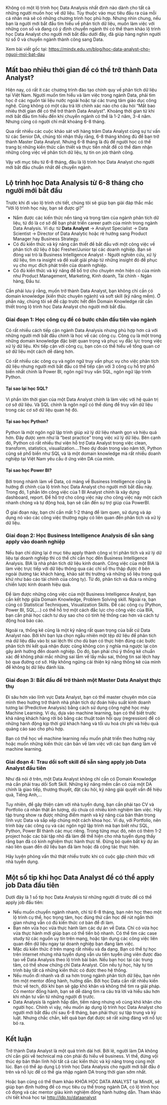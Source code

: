 Không có một lộ trình học Data Analysis nhất định nào dành cho tất cả những người muốn học về dữ liệu. Tùy thuộc vào mục tiêu đầu ra của mỗi cá nhân mà sẽ có những chương trình học phù hợp. Nhưng nhìn chung, nếu bạn là người mới bắt đầu tìm hiểu về phân tích dữ liệu, muốn làm việc với những con số và đang có ý định chuyển ngành thì có thể tham khảo lộ trình học Data Analyst cho người mới bắt đầu dưới đây, đã giúp hàng nghìn người từ số 0 và chuyển ngành thành công sang Data. 

Xem bài viết gốc tại: https://mindx.edu.vn/blog/hoc-data-analyst-cho-nguoi-moi-bat-dau

## Mất bao nhiêu thời gian để có thể trở thành Data Analyst?

Hiện nay, có rất ít các chương trình đào tạo chính quy về phân tích dữ liệu tại Việt Nam. Người muốn tìm hiểu và làm việc trong ngành Data, phải tìm học ở các nguồn tài liệu nước ngoài hoặc tại các trung tâm giáo dục công nghệ. Cũng không có một câu trả lời chính xác nào cho câu hỏi “Mất bao nhiêu thời gian để có thể trở thành Data Analyst". Khoảng thời gian từ khi mới bắt đầu tìm hiểu đến khi chuyển ngành có thể là 1-2 năm, 3-4 năm. Nhưng cũng có người chỉ mất khoảng 6-8 tháng. 

Qua rất nhiều các cuộc khảo sát với hàng trăm Data Analyst cùng sự tư vấn từ các Senior DA, chúng tôi nhận thấy rằng, 6-8 tháng không đủ để bạn trở thành Master Data Analyst. Nhưng 6-8 tháng là đủ để người học có thể trang bị những kiến thức cần thiết và thực tiễn nhất để có thể đảm nhận những công việc về phân tích dữ liệu, tự tin on job thành công. 

Vậy với mục tiêu từ 6-8 tháng, đâu là lộ trình học Data Analyst cho người mới bắt đầu chuẩn nhất để chuyển ngành. 

## Lộ trình học Data Analysis từ 6-8 tháng cho người mới bắt đầu

Trước khi đi vào lộ trình chi tiết, chúng tôi sẽ giúp bạn giải đáp thắc mắc “Với lộ trình học này, bạn sẽ được gì?”

* Nắm được các kiến thức nền tảng và trọng tâm của ngành phân tích dữ liệu, từ đó là cơ sở để bạn phát triển career path của mình trong ngành Data Analysis. Ví dụ: từ **Data Analyst** → Analyst Specialist → Data Scientist → Director of Data Analytic hoặc rẽ hướng sang Product Manager hay Business Strategy. 
* Có đủ kiến thức và kỹ năng cần thiết để bắt đầu với một công việc về phân tích dữ liệu ở bậc Fresher/Junior tại các doanh nghiệp. Bạn sẽ đóng vai trò là Business Intelligence Analyst - Người nghiên cứu, xử lý dữ liệu, tìm ra insight và đề xuất giải pháp từ những insight đó để phục vụ cho mục đích phát triển của doanh nghiệp. 
* Có đủ kiến thức và kỹ năng để bổ trợ cho chuyên môn hiện có của mình như Product Management, Marketing, Kinh doanh, Tài chính - Ngân hàng, Đầu tư. 

Cần phải lưu ý rằng, muốn trở thành Data Analyst, bạn không chỉ cần có domain knowledge (kiến thức chuyên ngành) và soft skill (kỹ năng mềm). Ở phần này, chúng tôi sẽ đề cập trước hết đến Domain Knowledge rất cần thiết trong lộ trình học Data Analyst cho người mới bắt đầu. 

### Giai đoạn 1: Học công cụ để có bước chân đầu tiên vào ngành

Có rất nhiều cách tiếp cận ngành Data Analysis nhưng phù hợp hơn cả với những người mới bắt đầu chính là học về các công cụ. Công cụ là một trong những domain knowledge đặc biệt quan trọng và phục vụ đắc lực trong việc xử lý dữ liệu. Khi tiếp cận với công cụ, bạn còn có thể hiểu về tổng quan cơ sở dữ liệu một cách dễ dàng hơn. 

Có rất nhiều các công cụ và ngôn ngữ truy vấn phục vụ cho việc phân tích dữ liệu nhưng người mới bắt đầu có thể tiếp cận với 3 công cụ hỗ trợ phổ biến nhất chính là Power BI, ngôn ngữ truy vấn SQL, ngôn ngữ lập trình Python. 

#### **Tại sao lại học SQL?**

Vì phần lớn thời gian của một Data Analyst chính là làm việc với hệ quản trị cơ sở dữ liệu. Và SQL chính là ngôn ngữ có thể dùng để truy vấn dữ liệu trong các cơ sở dữ liệu quan hệ đó. 

#### **Tại sao học Python?**

Python là một ngôn ngữ lập trình giúp xử lý dữ liệu nhanh gọn và hiệu quả hơn. Đây được xem như là “best practice" trong việc xử lý dữ liệu. Bên cạnh đó, Python có rất nhiều thư viện hỗ trợ Data Analyst trong việc clean, transform, statistics, visualization….Theo dự đoán trong vào năm tới, Python cũng sẽ phổ biến như SQL và là một domain knowledge mà rất nhiều doanh nghiệp tại Việt Nam yêu cầu ở ứng viên DA của mình. 

#### **Tại sao học Power BI?**

Bởi trong nhánh làm về Data, có mảng về Business Intelligence cũng là hướng đi chính của lộ trình học Data Analyst cho người mới bắt đầu này. Trong đó, 1 phần lớn công việc của 1 BI Analyst chính là xây dựng dashboard, report. Để hỗ trợ cho công việc này cho công việc này một cách nhanh chóng và tự động hoá, bạn sẽ cần đến sự trợ giúp của PowerBI.

Ở giai đoạn này, bạn chỉ cần mất 1-2 tháng để làm quen, sử dụng và áp dụng nó vào các công việc thường ngày có liên quan đến phân tích và xử lý dữ liệu. 

### Giai đoạn 2: Học Business Intelligence Analysis để sẵn sàng apply vào doanh nghiệp 

Nếu bạn chỉ dừng lại ở mục tiêu apply thành công vị trí phân tích và xử lý dữ liệu tại doanh nghiệp thì có thể chỉ cần học đến Business Intelligence Analysis. BIA là nhà phân tích dữ liệu kinh doanh. Công việc của một BIA là làm việc trực tiếp với dữ liệu thông qua các chỉ số thu thập được ở bên ngoài (tương tác khách hàng, khảo sát thị trường và những số liệu trong quá khứ như báo cáo tài chính của công ty). Từ đó, phân tích và đưa ra những chiến lược kinh doanh hiệu quả. 

Để làm được những công việc của một Business Intelligence Analyst, bạn cần kết hợp giữa Domain Knowledge, Problem Solving skill. Ngoài ra, bạn cũng có Statistical Techniques, Visualization Skills. Để các công cụ (Python, Power BI, SQL,...) có thể hỗ trợ một cách đắc lực cho công việc của BIA, bạn cần phải học cách tư duy sao cho có tính hệ thống cao hơn và cách tự động hoá báo cáo. 

Ngoài ra, thống kê cũng là một kỹ năng rất quan trọng của bất cứ Data Analyst nào. Bởi khi bạn lựa chọn ngẫu nhiên một tệp dữ liệu để phân tích mà dữ liệu đầu vào bị sai lệch thì cho dù bạn có thực hiện đúng các bước phân tích thì kết quả nhận được cũng không còn ý nghĩa mà ngược lại còn gây ảnh hưởng đến doanh nghiệp. Do đó, bạn phải chú ý thống kê chuẩn xác để không phải mắc những sai lầm về lấy mẫu sai, thông tin sai lệch hay bỏ qua đường cơ sở. Hãy không ngừng cải thiện kỹ năng thống kê của mình để không bị dữ liệu đánh lừa. 

### Giai đoạn 3: Bắt đầu để trở thành một Master Data Analyst thực thụ 

Đi sâu hơn vào lĩnh vực Data Analyst, bạn có thể master chuyên môn của mình theo hướng trở thành nhà phân tích dự đoán hiệu suất kinh doanh tương lai (Predictive Analysis) bằng cách sử dụng công nghệ học máy Machine Learning. Ví dụ, dựa vào machine learning, bạn có thể biết trước khả năng khách hàng rời bỏ bằng các thuật toán hồi quy (regression) để có những hành động kịp thời giữ khách hàng và tối ưu hoá chi phí và hiệu quả quảng cáo sao cho phù hợp. 

Bạn có thể học về machine learning nếu muốn phát triển theo hướng này hoặc muốn những kiến thức căn bản về làm việc với các bạn đang làm về machine learning. 

### Giai đoạn 4: Trau dồi soft skill để sẵn sàng apply job Data Analyst đầu tiên 

Như đã nói ở trên, một Data Analyst không chỉ cần có Domain Knowledge mà cần phải trau dồi Soft Skill. Những kỹ năng mềm cần có của một DA chính là giao tiếp, thương thuyết, đặt câu hỏi, kỹ năng giải quyết vấn đề hiệu quả, Tiếng Anh,...

Tuy nhiên, để gây thiện cảm với nhà tuyển dụng, bạn cần phải tạo CV và Portfolio cá nhân thật ấn tượng, dù chưa có nhiều kinh nghiệm làm việc. Hãy tập trung show ra được những điểm mạnh và kỹ năng của bản thân trong lĩnh vực Data và sắp xếp chúng một cách khoa học. Ví dụ, với Portfolio, nên trình bày các công cụ và các ngôn ngữ lập trình mà bạn biết như SQL, Python, Power BI thành các mục riêng. Trong từng mục đó, nên có thêm 1-2 project hoặc các bài tập nhỏ đã làm để thể hiện cho nhà tuyển dụng thấy rằng bạn đã có kinh nghiệm thực hành thực tế. Đừng bỏ quên bất kỳ dự án nào liên quan đến dữ liệu bạn đã làm hoặc đã cộng tác thực hiện.

Hãy luyện phỏng vấn thử thật nhiều trước khi có cuộc gặp chính thức với nhà tuyển dụng. 

## Một số tip khi học Data Analyst để có thể apply job Data đầu tiên 

Dưới đây là 1 số tip học Data Analysis từ những người đi trước để có thể apply job đầu tiên: 

* Nếu muốn chuyển ngành nhanh, chỉ từ 6-8 tháng, bạn nên học theo một lộ trình cụ thể, học trọng tâm, học đúng thứ cần học để rút ngắn thời gian nhưng vẫn có đủ kiến thức cơ bản để đi làm. 
* Bạn nên vừa học vừa thực hành làm các dự án về Data. Chỉ có vừa học vừa thực hành mới giúp bạn có thể tiến bộ nhanh. Có thể tìm các case study từ các nguồn uy tín trên mạng, hoặc tận dụng các công việc liên quan đến dữ liệu ngay tại doanh nghiệp bạn đang làm việc. 
* Mặc dù kiến thức ở trên mạng rất nhiều và đa dạng. Bạn có thể tự học trên internet nhưng nhà tuyển dụng vẫn ưu tiên tuyển ứng viên được đào tạo về Data Analysis theo lộ trình bài bản. Nếu bạn học tại các trung tâm, có thể show chứng chỉ Data Analyst. Còn nếu tự học, hãy tự tin trình bày tất cả những kiến thức có được theo hệ thống. 
* Nếu muốn đi nhanh và đi xa hơn trong ngành phân tích dữ liệu, bạn nên tìm một mentor đồng hành, hướng dẫn. Bởi học Data cần rất nhiều kiến thức về tech, đôi khi bạn sẽ gặp khó khăn và không thể tìm ra giải pháp. Có mentor đồng hành, bạn sẽ dễ dàng tìm ra câu trả lời và hiểu sâu hơn khi nhận tư vấn từ những người đi trước. 
* Data Analysis là ngành hấp dẫn, tiềm năng nhưng vô cùng khó khăn cho người học. Chính vì vậy, nếu muốn áp dụng lộ trình học Data Analyst cho người mới bắt đầu chỉ sau 6-8 tháng, bạn phải thực sự tập trung và kỷ luật. Nhưng chắc chắn, kết quả bạn đạt được sẽ rất xứng đáng với nỗ lực bỏ ra. 

## Kết luận 

Trở thành Data Analyst là một quá trình dài hơi. Bởi lẽ, người làm DA không chỉ cần giỏi về technical mà còn phải đủ hiểu về business. Vì thế, đừng vội thúc ép bản thân lĩnh hội tất cả các kiến thức và kỹ năng trong cùng một lúc. Bạn có thể áp dụng Lộ trình học Data Analysis cho người mới bắt đầu ở trên và nỗ lực để có thể gia nhập ngành DA trong thời gian sớm nhất. 

Hoặc bạn cũng có thể tham khảo KHÓA HỌC DATA ANALYST tại MindX, sẽ giúp bạn định hướng để có mục tiêu cụ thể trong ngành DA, có lộ trình học cô đọng và các mentor giàu kinh nghiệm đồng hành hướng dẫn. Tham khảo chi tiết khoá học tại http://ldp.to/dataanalyst
